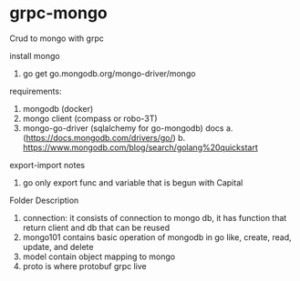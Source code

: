 # grpc-mongo
Crud to mongo with grpc

install mongo
1. go get go.mongodb.org/mongo-driver/mongo


requirements:
1. mongodb (docker)
2. mongo client (compass or robo-3T)
3. mongo-go-driver (sqlalchemy for go-mongodb)
    docs
    a. (https://docs.mongodb.com/drivers/go/)
    b. https://www.mongodb.com/blog/search/golang%20quickstart


export-import notes
1. go only export func and variable that is begun with Capital


Folder Description
1. connection:
it consists of connection to mongo db, it has function that return client and db that can be reused
2. mongo101
contains basic operation of mongodb in go like, create, read, update, and delete
4. model contain object mapping to mongo
5. proto is where protobuf grpc live